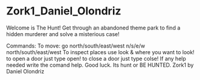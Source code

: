 # Zork1_Daniel_Olondriz
Welcome is The Hunt!
Get through an abandoned theme park to find a hidden murderer and solve a misterious case!

Commands:
To move:
go north/south/east/west
n/s/e/w
north/south/east/west
To inspect places use look & where you want to look!
to open a door just type open!
to close a door just type colse!
If any help needed write the comand help.
Good luck.
Its hunt or BE HUNTED.
Zork1 by Daniel Olondriz
